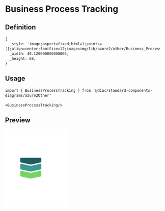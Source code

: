 # Business Process Tracking

## Definition

```
{
  _style: 'image;aspect=fixed;html=1;points=[];align=center;fontSize=12;image=img/lib/azure2/other/Business_Process_Tracking.svg;strokeColor=none;',
  _width: 49.120000000000005,
  _height: 68,
}
```

## Usage

```
import { BusinessProcessTracking } from '@diac/standard-components-diagrams/azure2Other'

<BusinessProcessTracking/>
```

## Preview

<img src="./business-process-tracking.png" width="200"/>
